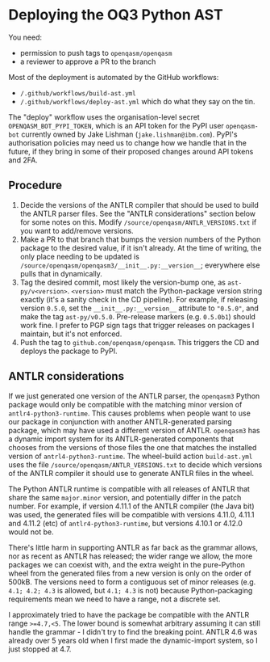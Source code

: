 # Deploying the OQ3 Python AST

You need:
- permission to push tags to `openqasm/openqasm`
- a reviewer to approve a PR to the branch

Most of the deployment is automated by the GitHub workflows:
- `/.github/workflows/build-ast.yml`
- `/.github/workflows/deploy-ast.yml`
which do what they say on the tin.

The "deploy" workflow uses the organisation-level secret `OPENQASM_BOT_PYPI_TOKEN`, which is an API token for the PyPI user `openqasm-bot` currently owned by Jake Lishman (`jake.lishman@ibm.com`).
PyPI's authorisation policies may need us to change how we handle that in the future, if they bring in some of their proposed changes around API tokens and 2FA.

## Procedure

1. Decide the versions of the ANTLR compiler that should be used to build the ANTLR parser files.
   See the "ANTLR considerations" section below for some notes on this.
   Modify `/source/openqasm/ANTLR_VERSIONS.txt` if you want to add/remove versions.
2. Make a PR to that branch that bumps the version numbers of the Python package to the desired value, if it isn't already.
   At the time of writing, the only place needing to be updated is `/source/openqasm/openqasm3/__init__.py:__version__`; everywhere else pulls that in dynamically.
3. Tag the desired commit, most likely the version-bump one, as `ast-py/v<version>`.
   `<version>` must match the Python-package version string exactly (it's a sanity check in the CD pipeline).
   For example, if releasing version `0.5.0`, set the `__init__.py:__version__` attribute to `"0.5.0"`, and make the tag `ast-py/v0.5.0`.
   Pre-release markers (e.g. `0.5.0b1`) should work fine.
   I prefer to PGP sign tags that trigger releases on packages I maintain, but it's not enforced.
4. Push the tag to `github.com/openqasm/openqasm`.
   This triggers the CD and deploys the package to PyPI.


## ANTLR considerations

If we just generated one version of the ANTLR parser, the `openqasm3` Python package would only be compatible with the matching minor version of `antlr4-python3-runtime`.
This causes problems when people want to use our package in conjunction with another ANTLR-generated parsing package, which may have used a different version of ANTLR.
`openqasm3` has a dynamic import system for its ANTLR-generated components that chooses from the versions of those files the one that matches the installed version of `antrl4-python3-runtime`.
The wheel-build action `build-ast.yml` uses the file `/source/openqasm/ANTLR_VERSIONS.txt` to decide which versions of the ANTLR compiler it should use to generate ANTLR files in the wheel.

The Python ANTLR runtime is compatible with all releases of ANTLR that share the same `major.minor` version, and potentially differ in the patch number.
For example, if version 4.11.1 of the ANTLR compiler (the Java bit) was used, the generated files will be compatible with versions 4.11.0, 4.11.1 and 4.11.2 (etc) of `antlr4-python3-runtime`, but versions 4.10.1 or 4.12.0 would not be.

There's little harm in supporting ANTLR as far back as the grammar allows, nor as recent as ANTLR has released; the wider range we allow, the more packages we can coexist with, and the extra weight in the pure-Python wheel from the generated files from a new version is only on the order of 500kB.
The versions need to form a contiguous set of minor releases (e.g. `4.1; 4.2; 4.3` is allowed, but `4.1; 4.3` is not) because Python-packaging requirements mean we need to have a range, not a discrete set.

I approximately tried to have the package be compatible with the ANTLR range `>=4.7,<5`.
The lower bound is somewhat arbitrary assuming it can still handle the grammar - I didn't try to find the breaking point. 
ANTLR 4.6 was already over 5 years old when I first made the dynamic-import system, so I just stopped at 4.7.
